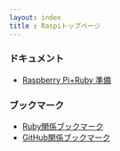 ```yaml
---
layout: index  
title : Raspiトップページ
---
```


### ドキュメント

* [Raspberry Pi+Ruby 準備](/posts/raspi-ruby-prepare.html)

### ブックマーク

* [Ruby関係ブックマーク](/posts/bookmark-ruby.html)
* [GitHub関係ブックマーク](/posts/bookmark-github.html)

